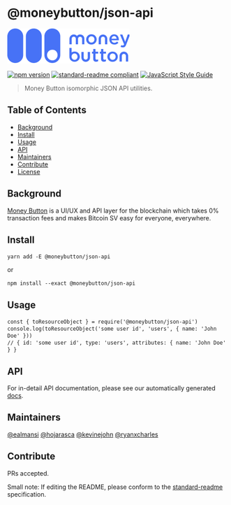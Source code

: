# @moneybutton/json-api

![banner](assets/blue-white.png)

[![npm version](https://badge.fury.io/js/%40moneybutton%2Fjson-api.svg)](https://badge.fury.io/js/%40moneybutton%2Fjson-api)
[![standard-readme compliant](https://img.shields.io/badge/standard--readme-OK-green.svg?style=flat-square)](https://github.com/RichardLitt/standard-readme)
[![JavaScript Style Guide](https://img.shields.io/badge/code_style-standard-brightgreen.svg)](https://standardjs.com)

> Money Button isomorphic JSON API utilities.

## Table of Contents

- [Background](#background)
- [Install](#install)
- [Usage](#usage)
- [API](#api)
- [Maintainers](#maintainers)
- [Contribute](#contribute)
- [License](#license)

## Background

[Money Button](https://www.moneybutton.com) is a UI/UX and API layer for the blockchain which takes 0% transaction fees and makes Bitcoin SV easy for everyone, everywhere.

## Install

```
yarn add -E @moneybutton/json-api
```

or

```
npm install --exact @moneybutton/json-api
```

## Usage

```
const { toResourceObject } = require('@moneybutton/json-api')
console.log(toResourceObject('some user id', 'users', { name: 'John Doe' }))
// { id: 'some user id', type: 'users', attributes: { name: 'John Doe' } }
```

## API

For in-detail API documentation, please see our automatically generated [docs](https://htmlpreview.github.io/?https://github.com/moneybutton/json-api/blob/master/docs/index.html).

## Maintainers

[@ealmansi](https://github.com/ealmansi)
[@hojarasca](https://github.com/hojarasca)
[@kevinejohn](https://github.com/kevinejohn)
[@ryanxcharles](https://github.com/ryanxcharles)

## Contribute

PRs accepted.

Small note: If editing the README, please conform to the [standard-readme](https://github.com/RichardLitt/standard-readme) specification.
